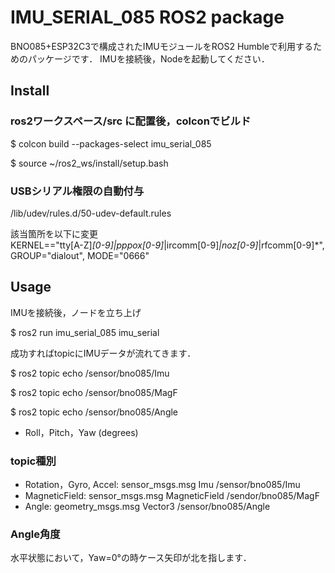 # IMU_SERIAL_085 ROS2 package
BNO085+ESP32C3で構成されたIMUモジュールをROS2 Humbleで利用するためのパッケージです．
IMUを接続後，Nodeを起動してください．

## Install
### ros2ワークスペース/src に配置後，colconでビルド
$ colcon build --packages-select imu_serial_085

$ source ~/ros2_ws/install/setup.bash

### USBシリアル権限の自動付与
/lib/udev/rules.d/50-udev-default.rules

該当箇所を以下に変更\
KERNEL=="tty[A-Z]*[0-9]|pppox[0-9]*|ircomm[0-9]*|noz[0-9]*|rfcomm[0-9]*", GROUP="dialout", MODE="0666"

## Usage
IMUを接続後，ノードを立ち上げ

$ ros2 run imu_serial_085 imu_serial

成功すればtopicにIMUデータが流れてきます．

$ ros2 topic echo /sensor/bno085/Imu

$ ros2 topic echo /sensor/bno085/MagF

$ ros2 topic echo /sensor/bno085/Angle
- Roll，Pitch，Yaw (degrees)

### topic種別
- Rotation，Gyro, Accel: sensor_msgs.msg Imu  /sensor/bno085/Imu
- MagneticField: sensor_msgs.msg MagneticField  /sendor/bno085/MagF
- Angle: geometry_msgs.msg Vector3  /sensor/bno085/Angle

### Angle角度
水平状態において，Yaw=0°の時ケース矢印が北を指します．